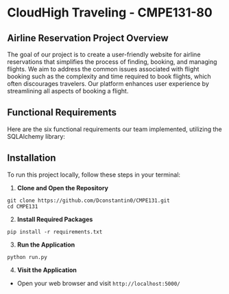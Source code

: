 # CloudHigh Traveling - CMPE131-80

## Airline Reservation Project Overview

The goal of our project is to create a user-friendly website for airline reservations that simplifies the process of finding, booking, and managing flights. We aim to address the common issues associated with flight booking such as the complexity and time required to book flights, which often discourages travelers. Our platform enhances user experience by streamlining all aspects of booking a flight.

## Functional Requirements

Here are the six functional requirements our team implemented, utilizing the SQLAlchemy library:

## Installation

To run this project locally, follow these steps in your terminal:

1. **Clone and Open the Repository**

```
git clone https://github.com/Dconstantin0/CMPE131.git
cd CMPE131
```

2. **Install Required Packages**

```
pip install -r requirements.txt
```

3. **Run the Application**

```
python run.py
```

4. **Visit the Application**
- Open your web browser and visit `http://localhost:5000/`

